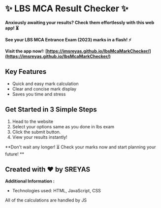 # ✨ LBS MCA Result Checker ✨

**Anxiously awaiting your results? Check them effortlessly with this web app! ⏳**

**See your LBS MCA Entrance Exam (2023) marks in a flash! ⚡️**

**Visit the app now!: [https://imsreyas.github.io/lbsMcaMarkChecker/](https://imsreyas.github.io/lbsMcaMarkChecker/)**

## Key Features

- Quick and easy mark calculation
- Clear and concise mark display 
- Saves you time and stress 

## Get Started in 3 Simple Steps

1. Head to the website 
2. Select your options same as you done in lbs exam
3. Click the submit button.
4. View your results instantly! 

**Don't wait any longer! ⏳ Check your marks now and start planning your future! **

## Created with ❤️ by **SREYAS**

**Additional Information :**

- Technologies used: HTML, JavaScript, CSS

All of the calculations are handled by JS

